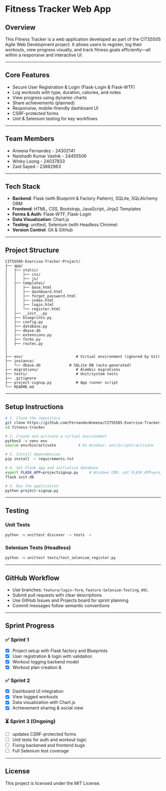 # Fitness Tracker Web App

## Overview

This Fitness Tracker is a web application developed as part of the CITS5505 Agile Web Development project. It allows users to register, log their workouts, view progress visually, and track fitness goals efficiently—all within a responsive and interactive UI.

---

## Core Features

- Secure User Registration & Login (Flask-Login & Flask-WTF)
- Log workouts with type, duration, calories, and notes
- View progress using dynamic charts
- Share achievements (planned)
- Responsive, mobile-friendly dashboard UI
- CSRF-protected forms
- Unit & Selenium testing for key workflows

---

## Team Members

- Aneena Fernandez       - 24302141  
- Naishadh Kumar Vashik  - 24455506
- Winky Loong            - 24037833 
- Zaid Sayed             - 23882963 

---

## Tech Stack

- **Backend**: Flask (with Blueprint & Factory Pattern), SQLite, SQLAlchemy ORM  
- **Frontend**: HTML, CSS, Bootstrap, JavaScript, Jinja2 Templates  
- **Forms & Auth**: Flask-WTF, Flask-Login  
- **Data Visualization**: Chart.js  
- **Testing**: unittest, Selenium (with Headless Chrome)  
- **Version Control**: Git & GitHub  

---

## Project Structure

```
CITS5505-Exercise-Tracker-Project/
├── app/
│   ├── static/
│   │   ├── css/
│   │   ├── js/
│   ├── templates/
│   │   ├── base.html
│   │   ├── dashboard.html
│   │   ├── forgot_password.html
│   │   ├── index.html
│   │   ├── login.html
│   │   └── register.html
│   ├── __init__.py
│   ├── blueprints.py
│   ├── config.py
│   ├── database.py
│   ├── dbase.db
│   ├── extensions.py
│   ├── forms.py
│   ├── routes.py
│   
│
├── env/                        # Virtual environment (ignored by Git)
├── instance/
│   └── dbase.db             # SQLite DB (auto-generated)
├── migrations/                 # Alembic migrations 
├── tests/                      # Unit/system tests
├── .gitignore
├── project-signup.py           # App runner script
└── README.md
```

---

## Setup Instructions

```bash
# 1. Clone the repository
git clone https://github.com/FernandezAneena/CITS5505-Exercise-Tracker-Project.git
cd fitness-tracker

# 2. Create and activate a virtual environment
python3 -m venv env
source env/bin/activate          # On Windows: env\Scripts\activate

# 3. Install dependencies
pip install -r requirements.txt

# 4. Set Flask app and initialize database
export FLASK_APP=projectsignup.py     # Windows CMD: set FLASK_APP=projectsignup.py
flask init-db

# 5. Run the application
python project-signup.py
```

---

## Testing

### Unit Tests

```bash
python -m unittest discover -s tests -v  
```

### Selenium Tests (Headless)

```bash
python -m unittest tests/test_selenium_register.py  
```

---

## GitHub Workflow

- Use branches: `feature/login-form`, `feature-Selenium-Testing`, etc.
- Submit pull requests with clear descriptions
- Use GitHub Issues and Projects board for sprint planning
- Commit messages follow semantic conventions

---

## Sprint Progress

### ✅ Sprint 1
- [x] Project setup with Flask factory and Blueprints  
- [x] User registration & login with validation  
- [x] Workout logging backend model  
- [x] Workout plan creation &

### ✅ Sprint 2
- [x] Dashboard UI integration  
- [x] View logged workouts  
- [x] Data visualization with Chart.js  
- [x] Achievement sharing & social view  

### ⏳ Sprint 3 (Ongoing)
- [ ] updates CSRF-protected forms   
- [ ] Unit tests for auth and workout logic  
- [ ] Fixing backened and frontend bugs
- [ ] Full Selenium test coverage  

---

## License

This project is licensed under the MIT License.